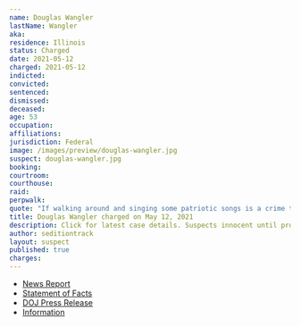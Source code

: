 ```yaml
---
name: Douglas Wangler
lastName: Wangler
aka:
residence: Illinois
status: Charged
date: 2021-05-12
charged: 2021-05-12
indicted:
convicted: 
sentenced:
dismissed: 
deceased:
age: 53
occupation:
affiliations:
jurisdiction: Federal
image: /images/preview/douglas-wangler.jpg
suspect: douglas-wangler.jpg
booking:
courtroom:
courthouse:
raid:
perpwalk:
quote: "If walking around and singing some patriotic songs is a crime then I guess I am guilty."
title: Douglas Wangler charged on May 12, 2021
description: Click for latest case details. Suspects innocent until proven guilty.
author: seditiontrack
layout: suspect
published: true
charges:
---
```

- [News Report](https://www.wcia.com/news/two-central-illinois-men-charged-in-january-6-capitol-attack/)
- [Statement of Facts](https://extremism.gwu.edu/sites/g/files/zaxdzs2191/f/Douglas%20Wangler%20Bruce%20Harrison%20Statement%20of%20Facts.pdf)
- [DOJ Press Release](https://www.justice.gov/usao-dc/case-multi-defendant/file/1394446/download)
- [Information](https://www.justice.gov/usao-dc/case-multi-defendant/file/1415426/download)

